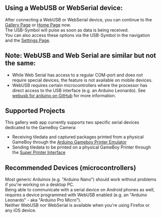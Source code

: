 ## Using a WebUSB or WebSerial device:
After connecting a WebUSB or WebSerial device, you can continue to the [Gallery Page](/gallery) or [Home Page](/) now.  
The USB-Symbol will pulse as soon as data is being received.    
You can also access these options via the USB-Symbol in the navigation and the [Settings Page](/settings).  

## Note: WebUSB and Web Serial are similar but not the same:
* While Web Serial has access to a regular COM-port and does not require special devices, the feature is not available on mobile devices.
* WebUSB requires certain microcontrollers where the processor has direct access to the USB interface (e.g. an Arduino Leonardo). See [webusb for arduino on GitHub](https://github.com/webusb/arduino) for more information.

## Supported Projects
This gallery web app currently supports two specific serial devices dedicated to the GameBoy Camera: 
* Receiving tiledata and captured packages printed from a physical GameBoy through the [Arduino Gameboy Printer Emulator](https://github.com/mofosyne/arduino-gameboy-printer-emulator/) 
* Sending tiledata to be printed on a physical GameBoy Printer through the [Super Printer Interface](https://github.com/Raphael-Boichot/Yet-another-PC-to-Game-Boy-Printer-interface/)

## Recommended Devices (microcontrollers)
Most generic Arduinos (e.g. "Arduino Nano") should work without problems if you're working on a desktop PC.  
Being able to communicate with a serial device on Android phones as well, requires a device programmed with WebUSB enabled (e.g. an "Arduino Leonardo" - aka "Arduino Pro Micro").  
Neither WebUSB nor WebSerial is available when you're using Firefox or any iOS device. 
